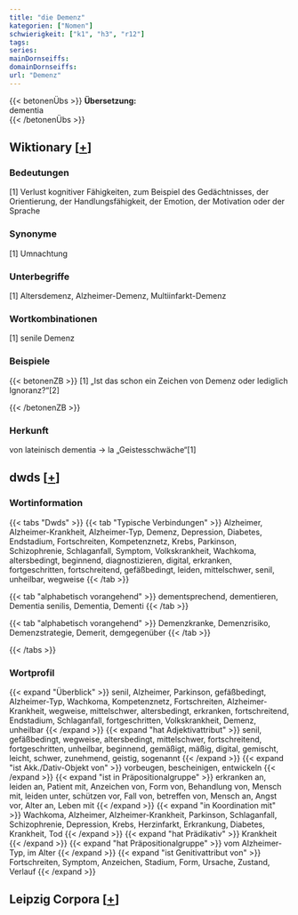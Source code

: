 ```yaml
---
title: "die Demenz"
kategorien: ["Nomen"]
schwierigkeit: ["k1", "h3", "r12"]
tags:
series:
mainDornseiffs:
domainDornseiffs:
url: "Demenz"
---
```


{{< betonenÜbs >}}
**Übersetzung:**  
dementia  
{{< /betonenÜbs >}}

## Wiktionary [[+](https://de.wiktionary.org/wiki/Demenz)]

### Bedeutungen
[1] Verlust kognitiver Fähigkeiten, zum Beispiel des Gedächtnisses, der Orientierung, der Handlungsfähigkeit, der Emotion, der Motivation oder der Sprache  

### Synonyme
[1] Umnachtung  

### Unterbegriffe
[1] Altersdemenz, Alzheimer-Demenz, Multiinfarkt-Demenz  

### Wortkombinationen
[1] senile Demenz  

### Beispiele
{{< betonenZB >}}
[1] „Ist das schon ein Zeichen von Demenz oder lediglich Ignoranz?“[2]  

{{< /betonenZB >}}
### Herkunft
von lateinisch dementia → la „Geistesschwäche“[1]  



## dwds [[+](https://www.dwds.de/wb/Demenz)]

### Wortinformation
{{< tabs "Dwds" >}}
{{< tab "Typische Verbindungen" >}}
Alzheimer, Alzheimer-Krankheit, Alzheimer-Typ, Demenz, Depression, Diabetes, Endstadium, Fortschreiten, Kompetenznetz, Krebs, Parkinson, Schizophrenie, Schlaganfall, Symptom, Volkskrankheit, Wachkoma, altersbedingt, beginnend, diagnostizieren, digital, erkranken, fortgeschritten, fortschreitend, gefäßbedingt, leiden, mittelschwer, senil, unheilbar, wegweise
{{< /tab >}}

{{< tab "alphabetisch vorangehend" >}}
dementsprechend, dementieren, Dementia senilis, Dementia, Dementi
{{< /tab >}}

{{< tab "alphabetisch vorangehend" >}}
Demenzkranke, Demenzrisiko, Demenzstrategie, Demerit, demgegenüber
{{< /tab >}}

{{< /tabs >}}

### Wortprofil
{{< expand "Überblick" >}} senil, Alzheimer, Parkinson, gefäßbedingt, Alzheimer-Typ, Wachkoma, Kompetenznetz, Fortschreiten, Alzheimer-Krankheit, wegweise, mittelschwer, altersbedingt, erkranken, fortschreitend, Endstadium, Schlaganfall, fortgeschritten, Volkskrankheit, Demenz, unheilbar {{< /expand >}}
{{< expand "hat Adjektivattribut" >}} senil, gefäßbedingt, wegweise, altersbedingt, mittelschwer, fortschreitend, fortgeschritten, unheilbar, beginnend, gemäßigt, mäßig, digital, gemischt, leicht, schwer, zunehmend, geistig, sogenannt {{< /expand >}}
{{< expand "ist Akk./Dativ-Objekt von" >}} vorbeugen, bescheinigen, entwickeln {{< /expand >}}
{{< expand "ist in Präpositionalgruppe" >}} erkranken an, leiden an, Patient mit, Anzeichen von, Form von, Behandlung von, Mensch mit, leiden unter, schützen vor, Fall von, betreffen von, Mensch an, Angst vor, Alter an, Leben mit {{< /expand >}}
{{< expand "in Koordination mit" >}} Wachkoma, Alzheimer, Alzheimer-Krankheit, Parkinson, Schlaganfall, Schizophrenie, Depression, Krebs, Herzinfarkt, Erkrankung, Diabetes, Krankheit, Tod {{< /expand >}}
{{< expand "hat Prädikativ" >}} Krankheit {{< /expand >}}
{{< expand "hat Präpositionalgruppe" >}} vom Alzheimer-Typ, im Alter {{< /expand >}}
{{< expand "ist Genitivattribut von" >}} Fortschreiten, Symptom, Anzeichen, Stadium, Form, Ursache, Zustand, Verlauf {{< /expand >}}

## Leipzig Corpora [[+](https://corpora.uni-leipzig.de/en/res?word=Demenz&corpusId=deu_newscrawl-public_2018)]

